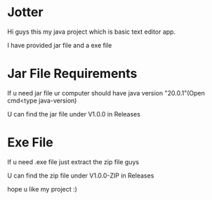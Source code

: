 # Jotter
Hi guys this my java project which is basic text editor app.

I have provided jar file and a exe file 

# Jar File Requirements 
If u need jar file ur computer should have java version "20.0.1"(Open cmd<type java-version)

U can find the jar file under V1.0.0 in Releases

# Exe File
If u need .exe file just extract the zip file guys

U can find the zip file under V1.0.0-ZIP in Releases

hope u like my project :)
